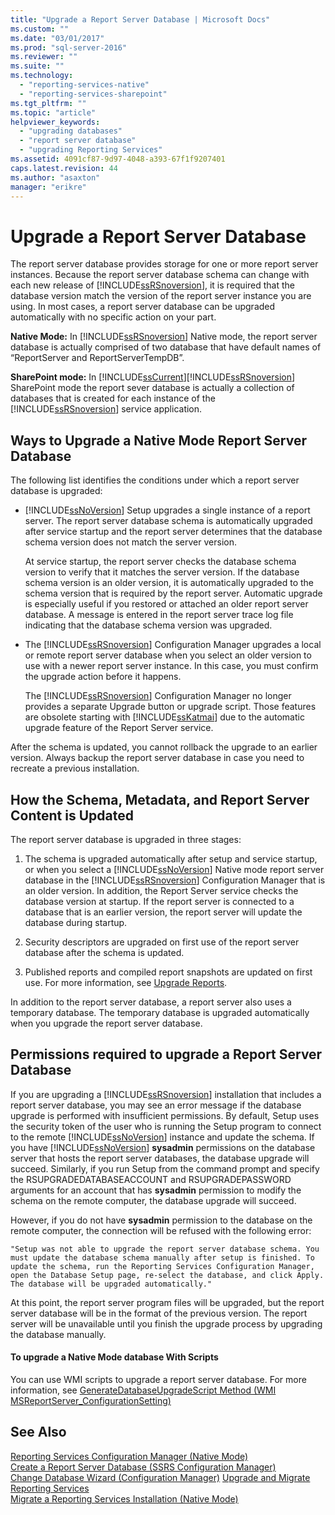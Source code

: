 ```yaml
---
title: "Upgrade a Report Server Database | Microsoft Docs"
ms.custom: ""
ms.date: "03/01/2017"
ms.prod: "sql-server-2016"
ms.reviewer: ""
ms.suite: ""
ms.technology: 
  - "reporting-services-native"
  - "reporting-services-sharepoint"
ms.tgt_pltfrm: ""
ms.topic: "article"
helpviewer_keywords: 
  - "upgrading databases"
  - "report server database"
  - "upgrading Reporting Services"
ms.assetid: 4091cf87-9d97-4048-a393-67f1f9207401
caps.latest.revision: 44
ms.author: "asaxton"
manager: "erikre"
---
```

# Upgrade a Report Server Database
  The report server database provides storage for one or more report server instances. Because the report server database schema can change with each new release of [!INCLUDE[ssRSnoversion](../../../advanced-analytics/r-services/includes/ssrsnoversion-md.md)], it is required that the database version match the version of the report server instance you are using. In most cases, a report server database can be upgraded automatically with no specific action on your part.  
  
 **Native Mode:** In [!INCLUDE[ssRSnoversion](../../../advanced-analytics/r-services/includes/ssrsnoversion-md.md)] Native mode, the report server database is actually comprised of two database that have default names of “ReportServer and ReportServerTempDB”.  
  
 **SharePoint mode:** In [!INCLUDE[ssCurrent](../../../advanced-analytics/r-services/includes/sscurrent-md.md)][!INCLUDE[ssRSnoversion](../../../advanced-analytics/r-services/includes/ssrsnoversion-md.md)] SharePoint mode the report sever database is actually a collection of databases that is created for each instance of the [!INCLUDE[ssRSnoversion](../../../advanced-analytics/r-services/includes/ssrsnoversion-md.md)] service application.  
  
## Ways to Upgrade a Native Mode Report Server Database  
 The following list identifies the conditions under which a report server database is upgraded:  
  
-   [!INCLUDE[ssNoVersion](../../../advanced-analytics/r-services/includes/ssnoversion-md.md)] Setup upgrades a single instance of a report server. The report server database schema is automatically upgraded after service startup and the report server determines that the database schema version does not match the server version.  
  
     At service startup, the report server checks the database schema version to verify that it matches the server version. If the database schema version is an older version, it is automatically upgraded to the schema version that is required by the report server. Automatic upgrade is especially useful if you restored or attached an older report server database. A message is entered in the report server trace log file indicating that the database schema version was upgraded.  
  
-   The [!INCLUDE[ssRSnoversion](../../../advanced-analytics/r-services/includes/ssrsnoversion-md.md)] Configuration Manager upgrades a local or remote report server database when you select an older version to use with a newer report server instance. In this case, you must confirm the upgrade action before it happens.  
  
     The [!INCLUDE[ssRSnoversion](../../../advanced-analytics/r-services/includes/ssrsnoversion-md.md)] Configuration Manager no longer provides a separate Upgrade button or upgrade script. Those features are obsolete starting with [!INCLUDE[ssKatmai](../../../analysis-services/data-mining/includes/sskatmai-md.md)] due to the automatic upgrade feature of the Report Server service.  
  
 After the schema is updated, you cannot rollback the upgrade to an earlier version. Always backup the report server database in case you need to recreate a previous installation.  
  
## How the Schema, Metadata, and Report Server Content is Updated  
 The report server database is upgraded in three stages:  
  
1.  The schema is upgraded automatically after setup and service startup, or when you select a [!INCLUDE[ssNoVersion](../../../advanced-analytics/r-services/includes/ssnoversion-md.md)] Native mode report server database in the [!INCLUDE[ssRSnoversion](../../../advanced-analytics/r-services/includes/ssrsnoversion-md.md)] Configuration Manager that is an older version. In addition, the Report Server service checks the database version at startup. If the report server is connected to a database that is an earlier version, the report server will update the database during startup.  
  
2.  Security descriptors are upgraded on first use of the report server database after the schema is updated.  
  
3.  Published reports and compiled report snapshots are updated on first use. For more information, see [Upgrade Reports](../../../reporting-services/install/windows/upgrade-reports.md).  
  
 In addition to the report server database, a report server also uses a temporary database. The temporary database is upgraded automatically when you upgrade the report server database.  
  
## Permissions required to upgrade a Report Server Database  
 If you are upgrading a [!INCLUDE[ssRSnoversion](../../../advanced-analytics/r-services/includes/ssrsnoversion-md.md)] installation that includes a report server database, you may see an error message if the database upgrade is performed with insufficient permissions. By default, Setup uses the security token of the user who is running the Setup program to connect to the remote [!INCLUDE[ssNoVersion](../../../advanced-analytics/r-services/includes/ssnoversion-md.md)] instance and update the schema. If you have [!INCLUDE[ssNoVersion](../../../advanced-analytics/r-services/includes/ssnoversion-md.md)] **sysadmin** permissions on the database server that hosts the report server databases, the database upgrade will succeed. Similarly, if you run Setup from the command prompt and specify the RSUPGRADEDATABASEACCOUNT and RSUPGRADEPASSWORD arguments for an account that has **sysadmin** permission to modify the schema on the remote computer, the database upgrade will succeed.  
  
 However, if you do not have **sysadmin** permission to the database on the remote computer, the connection will be refused with the following error:  
  
 `"Setup was not able to upgrade the report server database schema. You must update the database schema manually after setup is finished. To update the schema, run the Reporting Services Configuration Manager, open the Database Setup page, re-select the database, and click Apply. The database will be upgraded automatically."`  
  
 At this point, the report server program files will be upgraded, but the report server database will be in the format of the previous version. The report server will be unavailable until you finish the upgrade process by upgrading the database manually.  
  
#### To upgrade a Native Mode database With Scripts  
 You can use WMI scripts to upgrade a report server database. For more information, see [GenerateDatabaseUpgradeScript Method &#40;WMI MSReportServer_ConfigurationSetting&#41;](../../../reporting-services/wmi-provider-library-reference/configurationsetting-method-generatedatabaseupgradescript.md)  
  
## See Also  
 [Reporting Services Configuration Manager &#40;Native Mode&#41;](../../../reporting-services/install/windows/reporting-services-configuration-manager-native-mode.md)   
 [Create a Report Server Database  &#40;SSRS Configuration Manager&#41;](../../../reporting-services/install/windows/ssrs-report-server-create-a-report-server-database.md)   
 [Change Database Wizard &#40;Configuration Manager&#41;](http://msdn.microsoft.com/en-US/library/bb630434(SQL.130).aspx)   
 [Upgrade and Migrate Reporting Services](../../../reporting-services/install/windows/upgrade-and-migrate-reporting-services.md)   
 [Migrate a Reporting Services Installation &#40;Native Mode&#41;](../../../reporting-services/install/windows/migrate-a-reporting-services-installation-native-mode.md)  
  
  